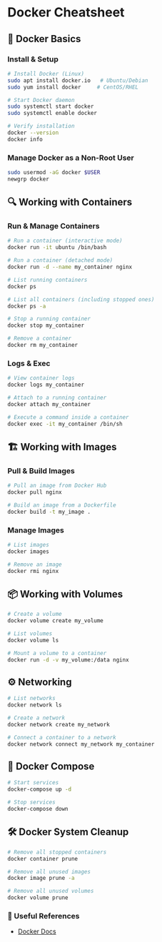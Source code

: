 # Docker Cheatsheet

## 🐳 Docker Basics

### Install & Setup
```sh
# Install Docker (Linux)
sudo apt install docker.io   # Ubuntu/Debian
sudo yum install docker     # CentOS/RHEL

# Start Docker daemon
sudo systemctl start docker
sudo systemctl enable docker

# Verify installation
docker --version
docker info
```

### Manage Docker as a Non-Root User
```sh
sudo usermod -aG docker $USER
newgrp docker
```

## 🔍 Working with Containers

### Run & Manage Containers
```sh
# Run a container (interactive mode)
docker run -it ubuntu /bin/bash

# Run a container (detached mode)
docker run -d --name my_container nginx

# List running containers
docker ps

# List all containers (including stopped ones)
docker ps -a

# Stop a running container
docker stop my_container

# Remove a container
docker rm my_container
```

### Logs & Exec
```sh
# View container logs
docker logs my_container

# Attach to a running container
docker attach my_container

# Execute a command inside a container
docker exec -it my_container /bin/sh
```

## 🏗️ Working with Images

### Pull & Build Images
```sh
# Pull an image from Docker Hub
docker pull nginx

# Build an image from a Dockerfile
docker build -t my_image .
```

### Manage Images
```sh
# List images
docker images

# Remove an image
docker rmi nginx
```

## 📦 Working with Volumes
```sh
# Create a volume
docker volume create my_volume

# List volumes
docker volume ls

# Mount a volume to a container
docker run -d -v my_volume:/data nginx
```

## ⚙️ Networking
```sh
# List networks
docker network ls

# Create a network
docker network create my_network

# Connect a container to a network
docker network connect my_network my_container
```

## 🐙 Docker Compose
```sh
# Start services
docker-compose up -d

# Stop services
docker-compose down
```

## 🛠️ Docker System Cleanup
```sh
# Remove all stopped containers
docker container prune

# Remove all unused images
docker image prune -a

# Remove all unused volumes
docker volume prune
```

### 🔗 Useful References
- [Docker Docs](https://docs.docker.com/)


